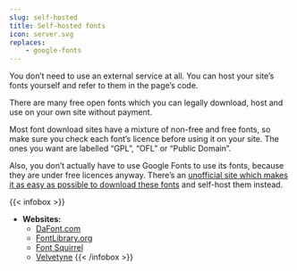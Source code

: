```yaml
---
slug: self-hosted
title: Self-hosted fonts
icon: server.svg
replaces:
    - google-fonts
---
```

You don’t need to use an external service at all. You can host your site’s fonts yourself and refer to them in the page’s code.

There are many free open fonts which you can legally download, host and use on your own site without payment.

Most font download sites have a mixture of non-free and free fonts, so make sure you check each font’s licence before using it on your site. The ones you want are labelled “GPL”, “OFL” or “Public Domain”.

Also, you don’t actually have to use Google Fonts to use its fonts, because they are under free licences anyway. There’s an [unofficial site which makes it as easy as possible to download these fonts][gfont-download] and self-host them instead.

{{< infobox >}}
- **Websites:**
    - [DaFont.com](https://www.dafont.com/)
    - [FontLibrary.org](https://fontlibrary.org/)
    - [Font Squirrel](https://www.fontsquirrel.com/)
    - [Velvetyne](https://velvetyne.fr/)
{{< /infobox >}}

[gfont-download]: https://google-webfonts-helper.herokuapp.com/fonts
